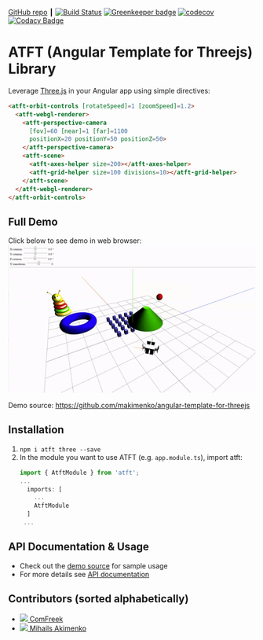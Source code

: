 [GitHub repo](https://github.com/makimenko/angular-template-for-threejs) ┃ [![Build Status](https://api.travis-ci.com/makimenko/angular-template-for-threejs.svg?branch=master)](https://travis-ci.com/makimenko/angular-template-for-threejs)
[![Greenkeeper badge](https://badges.greenkeeper.io/makimenko/angular-template-for-threejs.svg)](https://greenkeeper.io/)
[![codecov](https://codecov.io/gh/makimenko/angular-template-for-threejs/branch/master/graph/badge.svg)](https://codecov.io/gh/makimenko/angular-template-for-threejs)
[![Codacy Badge](https://api.codacy.com/project/badge/Grade/94e8d8689ae546d7a3e077ff3b5c5192)](https://app.codacy.com/app/mihails.akimenko/angular-template-for-threejs?utm_source=github.com&utm_medium=referral&utm_content=makimenko/angular-template-for-threejs&utm_campaign=Badge_Grade_Dashboard)

# ATFT (Angular Template for Threejs) Library

Leverage [Three.js](https://threejs.org) in your Angular app using simple directives:

```html
<atft-orbit-controls [rotateSpeed]=1 [zoomSpeed]=1.2>
  <atft-webgl-renderer>
    <atft-perspective-camera
      [fov]=60 [near]=1 [far]=1100
      positionX=20 positionY=50 positionZ=50>
    </atft-perspective-camera>
    <atft-scene>
      <atft-axes-helper size=200></atft-axes-helper>
      <atft-grid-helper size=100 divisions=10></atft-grid-helper>
    </atft-scene>
  </atft-webgl-renderer>
</atft-orbit-controls>
```

<!-- Result: ![Animated gif showing the result of the code above](https://raw.githubusercontent.com/makimenko/files/master/angular-template-for-threejs/images/grid.gif) -->

## Full Demo

Click below to see demo in web browser:<br>
<a href="https://makimenko.github.io/angular-template-for-threejs/demo"><img src="https://raw.githubusercontent.com/makimenko/files/master/angular-template-for-threejs/images/demo.gif"></a>

Demo source: <https://github.com/makimenko/angular-template-for-threejs>

## Installation

1. `npm i atft three --save`
2. In the module you want to use ATFT (e.g. `app.module.ts`), import atft:
   ```typescript
   import { AtftModule } from 'atft';
   ...
     imports: [
       ...
       AtftModule
     ]
    ...
    ```

## API Documentation & Usage

- Check out the [demo source](https://github.com/makimenko/angular-template-for-threejs/tree/master/src/app) for sample usage
- For more details see [API documentation](https://makimenko.github.io/angular-template-for-threejs)

## Contributors (sorted alphabetically)

- [<img src="https://avatars0.githubusercontent.com/u/1827709?s=20"> ComFreek](https://github.com/ComFreek)
- [<img src="https://avatars1.githubusercontent.com/u/11466819?s=20"> Mihails Akimenko](https://github.com/makimenko)